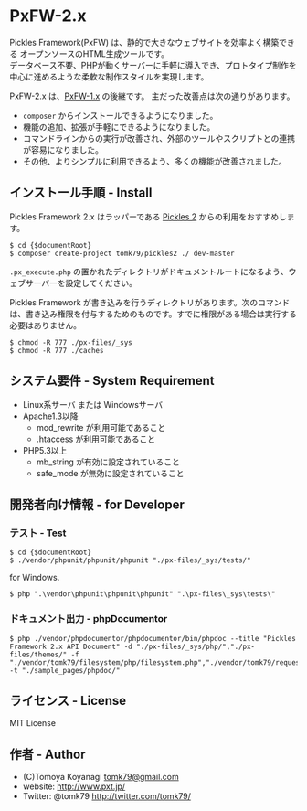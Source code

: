 PxFW-2.x
=========


Pickles Framework(PxFW) は、静的で大きなウェブサイトを効率よく構築できる オープンソースのHTML生成ツールです。<br />
データベース不要、PHPが動くサーバーに手軽に導入でき、プロトタイプ制作を中心に進めるような柔軟な制作スタイルを実現します。

PxFW-2.x は、[PxFW-1.x](https://github.com/tomk79/PxFW-1.x) の後継です。
主だった改善点は次の通りがあります。

- `composer` からインストールできるようになりました。
- 機能の追加、拡張が手軽にできるようになりました。
- コマンドラインからの実行が改善され、外部のツールやスクリプトとの連携が容易になりました。
- その他、よりシンプルに利用できるよう、多くの機能が改善されました。



## インストール手順 - Install


Pickles Framework 2.x はラッパーである [Pickles 2](https://github.com/tomk79/pickles2) からの利用をおすすめします。

```
$ cd {$documentRoot}
$ composer create-project tomk79/pickles2 ./ dev-master
```

`.px_execute.php` の置かれたディレクトリがドキュメントルートになるよう、ウェブサーバーを設定してください。

Pickles Framework が書き込みを行うディレクトリがあります。次のコマンドは、書き込み権限を付与するためのものです。すでに権限がある場合は実行する必要はありません。

```
$ chmod -R 777 ./px-files/_sys
$ chmod -R 777 ./caches
```



## システム要件 - System Requirement

- Linux系サーバ または Windowsサーバ
- Apache1.3以降
  - mod_rewrite が利用可能であること
  - .htaccess が利用可能であること
- PHP5.3以上
  - mb_string が有効に設定されていること
  - safe_mode が無効に設定されていること


## 開発者向け情報 - for Developer

### テスト - Test

```
$ cd {$documentRoot}
$ ./vendor/phpunit/phpunit/phpunit "./px-files/_sys/tests/"
```

for Windows.

```
$ php ".\vendor\phpunit\phpunit\phpunit" ".\px-files\_sys\tests\"
```

### ドキュメント出力 - phpDocumentor

```
$ php ./vendor/phpdocumentor/phpdocumentor/bin/phpdoc --title "Pickles Framework 2.x API Document" -d "./px-files/_sys/php/","./px-files/themes/" -f "./vendor/tomk79/filesystem/php/filesystem.php","./vendor/tomk79/request/php/request.php" -t "./sample_pages/phpdoc/"
```



## ライセンス - License

MIT License


## 作者 - Author

- (C)Tomoya Koyanagi <tomk79@gmail.com>
- website: <http://www.pxt.jp/>
- Twitter: @tomk79 <http://twitter.com/tomk79/>


